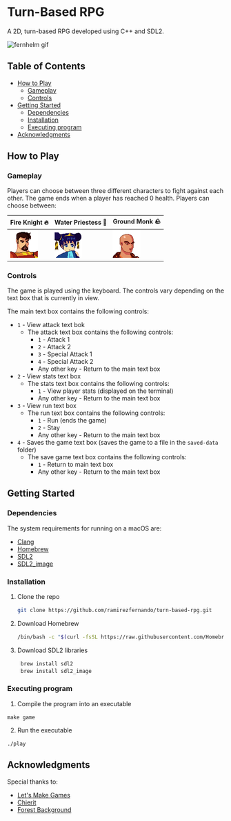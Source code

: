 # Turn-Based RPG 
A 2D, turn-based RPG developed using C++ and SDL2.

![fernhelm gif](https://github.com/ramirezfernando/fernhelm/assets/91701930/bc2a694d-81aa-49db-82b4-314f83566f76)

## Table of Contents
- [How to Play](#how-to-play)
  - [Gameplay](#gameplay)
  - [Controls](#controls)
- [Getting Started](#getting-started)
  - [Dependencies](#dependencies)
  - [Installation](#installation)
  - [Executing program](#executing-program)
- [Acknowledgments](#acknowledgments)

## How to Play <a name="how-to-play"></a>
### Gameplay <a name="gameplay"></a>
Players can choose between three different characters to fight against each other. The game ends when a player has reached 0 health. Players can choose between:

| Fire Knight 🔥       | Water Priestess 🌊      | Ground Monk 🪨         |
|--------------------|-----------------------|----------------------|
| ![Fire Knight](./assets/characters/fire_knight/fire_knight.png) | ![Water Priestess](./assets/characters/water_priestess/water_priestess.png) | ![Ground Monk](./assets/characters/ground_monk/ground_monk.png) |

### Controls <a name="controls"></a>

The game is played using the keyboard. The controls vary depending on the text box that is currently in view. 

The main text box contains the following controls:
- `1` - View attack text bok
    - The attack text box contains the following controls:
        - `1` - Attack 1
        - `2` - Attack 2
        - `3` - Special Attack 1
        - `4` - Special Attack 2
        - Any other key - Return to the main text box
- `2` - View stats text box
    - The stats text box contains the following controls:
        - `1` - View player stats (displayed on the terminal)
        - Any other key - Return to the main text box
- `3` - View run text box
    - The run text box contains the following controls:
        - `1` - Run (ends the game)
        - `2` - Stay
        - Any other key - Return to the main text box
- `4` - Saves the game text box (saves the game to a file in the `saved-data` folder)
    - The save game text box contains the following controls:
        - `1` - Return to main text box
        - Any other key - Return to the main text box
        
## Getting Started <a name="getting-started"></a>

### Dependencies <a name="dependencies"></a>
The system requirements for running on a macOS are:
* [Clang](https://clang.llvm.org/)
* [Homebrew](https://brew.sh/)
* [SDL2](https://www.libsdl.org/)
* [SDL2_image](https://www.libsdl.org/projects/SDL_image/)

### Installation <a name="installation"></a>

1. Clone the repo
    ```sh
    git clone https://github.com/ramirezfernando/turn-based-rpg.git
    ```
2. Download Homebrew
    ```sh
    /bin/bash -c "$(curl -fsSL https://raw.githubusercontent.com/Homebrew/install/HEAD/install.sh)
    ```
3. Download SDL2 libraries
   ```sh
    brew install sdl2
    brew install sdl2_image
   ```

### Executing program <a name="executing-program"></a>

1. Compile the program into an executable
```
make game
```
2. Run the executable
```
./play
```

## Acknowledgments <a name="acknowledgments"></a>

Special thanks to:
* [Let's Make Games](https://www.youtube.com/watch?v=QQzAHcojEKg&list=PLhfAbcv9cehhkG7ZQK0nfIGJC_C-wSLrx)
* [Chierit](https://chierit.itch.io/)
* [Forest Background](https://pixeljoint.com/pixelart/120493.htm)
